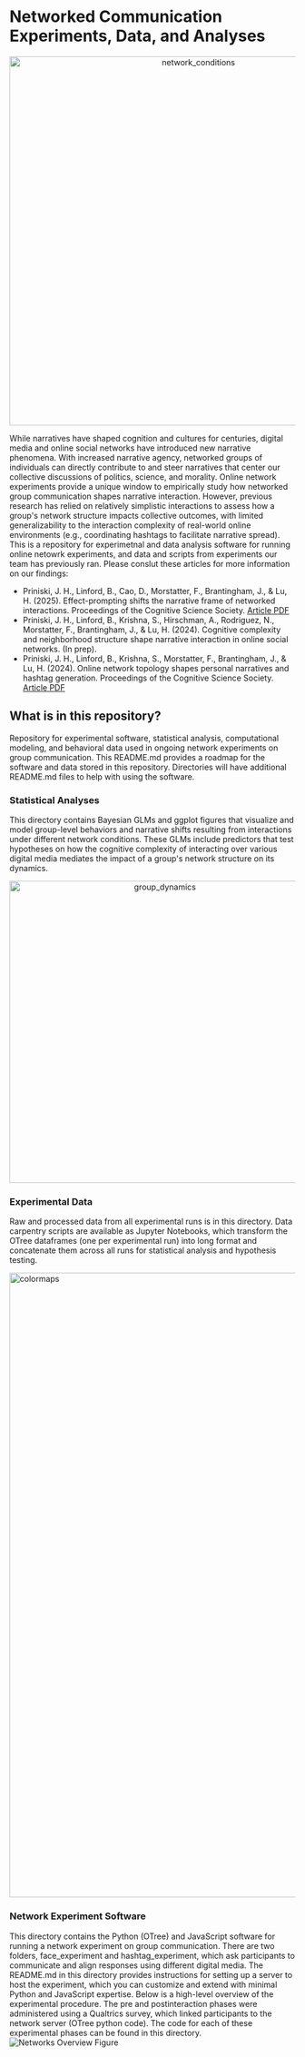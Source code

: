 # Networked Communication Experiments, Data, and Analyses
<p align="center">
  <img width="650" alt="network_conditions" src="https://github.com/user-attachments/assets/d783ba2f-2ffa-4ff7-a30d-9eed0967045a">
</p>
While narratives have shaped cognition and cultures for centuries, digital media and online social networks have introduced new narrative phenomena. With increased narrative agency, networked groups of individuals can directly contribute to and steer narratives that center our collective discussions of politics, science, and morality. Online network experiments provide a unique window to empirically study how networked group communication shapes narrative interaction. However, previous research has relied on relatively simplistic interactions to assess how a group's network structure impacts collective outcomes, with limited generalizability to the interaction complexity of real-world online environments (e.g., coordinating hashtags to facilitate narrative spread). This is a repository for experimetnal and data analysis software for running online netowrk experiments, and data and scripts from experiments our team has previously ran. Please conslut these articles for more information on our findings:  

- Priniski, J. H., Linford, B., Cao, D., Morstatter, F., Brantingham, J., & Lu, H. (2025). Effect-prompting shifts the narrative frame of networked interactions. Proceedings of the Cognitive Science Society. [Article PDF](https://jpriniski.github.io/PDFs/CogSci_2025.pdf)
- Priniski, J. H., Linford, B., Krishna, S., Hirschman, A., Rodriguez, N., Morstatter, F., Brantingham, J., & Lu, H. (2024). Cognitive complexity and neighborhood structure shape narrative interaction in online social networks. (In prep). 
- Priniski, J. H., Linford, B., Krishna, S., Morstatter, F., Brantingham, J., & Lu, H. (2024). Online network topology shapes personal narratives and hashtag generation. Proceedings of the Cognitive Science Society. [Article PDF](https://escholarship.org/uc/item/6pv4z0j5)

## What is in this repository?

Repository for experimental software, statistical analysis, computational modeling, and behavioral data used in ongoing network experiments on group communication. This README.md provides a roadmap for the software and data stored in this repository. Directories will have additional README.md files to help with using the software. 

### Statistical Analyses
This directory contains Bayesian GLMs and ggplot figures that visualize and model group-level behaviors and narrative shifts resulting from interactions under different network conditions. These GLMs include predictors that test hypotheses on how the cognitive complexity of interacting over various digital media mediates the impact of a group's network structure on its dynamics.

<p align="center">
  <img width="532" alt="group_dynamics" src="https://github.com/user-attachments/assets/dc48b00f-14b8-4263-9569-632eab690d52">
</p>

### Experimental Data 
Raw and processed data from all experimental runs is in this directory. Data carpentry scripts are available as Jupyter Notebooks, which transform the OTree dataframes (one per experimental run) into long format and concatenate them across all runs for statistical analysis and hypothesis testing.

<img width="1100" alt="colormaps" src="https://github.com/user-attachments/assets/f8bbadd3-a435-494d-a1c7-af3a8b4ffa1e">

### Network Experiment Software 
This directory contains the Python (OTree) and JavaScript software for running a network experiment on group communication. There are two folders, face_experiment and hashtag_experiment, which ask participants to communicate and align responses using different digital media. The README.md in this directory provides instructions for setting up a server to host the experiment, which you can customize and extend with minimal Python and JavaScript expertise. Below is a high-level overview of the experimental procedure. The pre and postinteraction phases were administered using a Qualtrics survey, which linked participants to the network server (OTree python code). The code for each of these experimental phases can be found in this directory. 
![Networks Overview Figure](https://github.com/user-attachments/assets/b2541a97-ad18-48e0-be8a-57eed74b318c)


